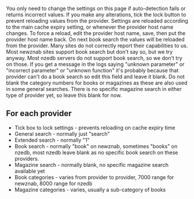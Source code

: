 You only need to change the settings on this page if auto-detection fails or returns incorrect values. If you make any alterations, tick the lock button to prevent reloading values from the provider. Settings are reloaded according to the main cache expiry setting, or whenever the provider host name changes. To force a reload, edit the provider host name, save, then put the provider host name back. On next book search the values will be reloaded from the provider. Many sites do not correctly report their capabilities to us. Most newznab sites support book search but don't say so, but we try anyway. Most nzedb servers do not support book search, so we don't try on those. If you get a message in the logs saying "unknown parameter" or "incorrect parameter" or "unknown function" it's probably because that provider can't do a book search so edit this field and leave it blank. Do not blank the category numbers for books or magazines as these are also used in some general searches. There is no specific magazine search in either type of provider yet, so leave this blank for now.  

## For each provider

* Tick box to lock settings - prevents reloading on cache expiry time
* General search  - normally just "search"
* Extended search - normally "1"
* Book search - normally "book" on newznab, sometimes "books" on nzedb, most nzedb leave blank as no specific book search on these providers.
* Magazine search - normally blank, no specific magazine search available yet
* Book categories - varies from provider to provider, 7000 range for newznab, 8000 range for nzedb
* Magazine categories - varies, usually a sub-category of books
